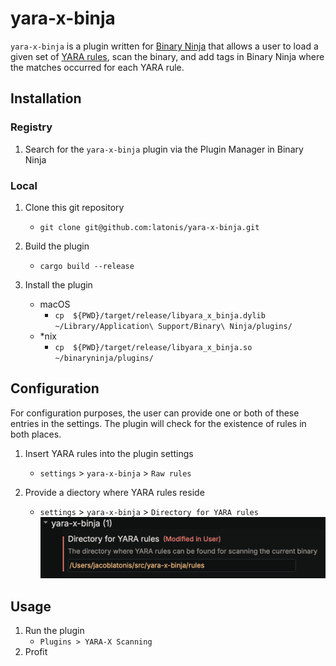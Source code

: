 # yara-x-binja

`yara-x-binja` is a plugin written for [Binary Ninja](https://binary.ninja/) that allows a user to load a given set of [YARA rules](https://virustotal.github.io/yara-x/), scan the binary, and add tags in Binary Ninja where the matches occurred for each YARA rule.

## Installation

### Registry
1. Search for the `yara-x-binja` plugin via the Plugin Manager in Binary Ninja

### Local

1. Clone this git repository
    - `git clone git@github.com:latonis/yara-x-binja.git`

2. Build the plugin
    - `cargo build --release`

3. Install the plugin
    - macOS
        - `cp  ${PWD}/target/release/libyara_x_binja.dylib ~/Library/Application\ Support/Binary\ Ninja/plugins/`
    - *nix
        - `cp  ${PWD}/target/release/libyara_x_binja.so ~/binaryninja/plugins/`

## Configuration
For configuration purposes, the user can provide one or both of these entries in the settings. The plugin will check for the existence of rules in both places.

1. Insert YARA rules into the plugin settings
    - `settings` > `yara-x-binja` > `Raw rules`
    
2. Provide a diectory where YARA rules reside
    - `settings` > `yara-x-binja` > `Directory for YARA rules`
    ![yara-x-binja-settings](docs/settings-config.png)

## Usage

1. Run the plugin
    - `Plugins > YARA-X Scanning`
2. Profit


